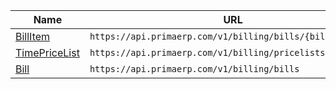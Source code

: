 | Name          | URL                                                        |
|---------------|------------------------------------------------------------|
| [BillItem](billitem.md) | `https://api.primaerp.com/v1/billing/bills/{billId}/items` |
| [TimePriceList](timepricelist.md) | `https://api.primaerp.com/v1/billing/pricelists/time`      |
| [Bill](bill.md) | `https://api.primaerp.com/v1/billing/bills`                |
